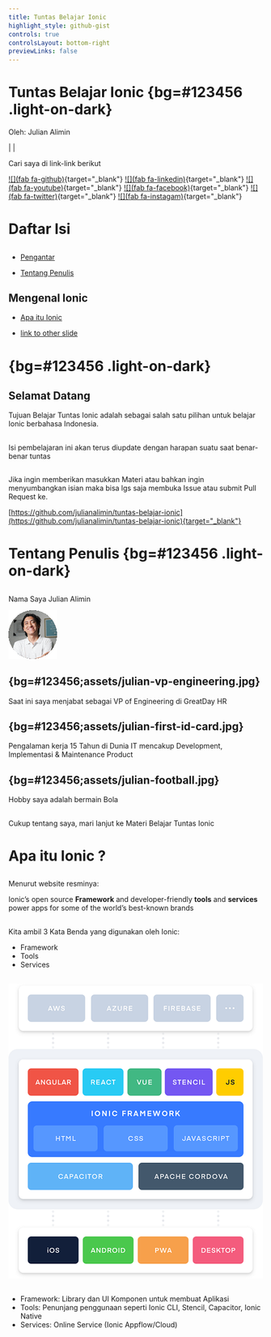 ```yaml
---
title: Tuntas Belajar Ionic
highlight_style: github-gist
controls: true
controlsLayout: bottom-right
previewLinks: false
---
```



# Tuntas Belajar Ionic {bg=#123456 .light-on-dark}

Oleh:
Julian Alimin

|
|

Cari saya di link-link berikut

[![](fab fa-github)](https://github.com/dmastag){target="_blank"}
[![](fab fa-linkedin)](https://www.linkedin.com/in/julianalimin){target="_blank"}
[![](fab fa-youtube)](https://www.youtube.com/c/JulianAlimin){target="_blank"}
[![](fab fa-facebook)](https://www.facebook.com/julianalimin){target="_blank"}
[![](fab fa-twitter)](https://twitter.com/julianalimin){target="_blank"}
[![](fab fa-instagam)](https://www.instagram.com/julianalimin/?hl=en){target="_blank"}




# Daftar Isi

## 

* [Pengantar](#selamat-datang)

* [Tentang Penulis](#tentang-penulis)

## Mengenal Ionic

* [Apa itu Ionic](#apa-itu-ionic)

* [link to other slide](#code)




# {bg=#123456 .light-on-dark}

## Selamat Datang
Tujuan Belajar Tuntas Ionic adalah sebagai salah satu pilihan untuk belajar Ionic berbahasa Indonesia.

## 
Isi pembelajaran ini akan terus diupdate dengan harapan suatu saat benar-benar tuntas

## 
Jika ingin memberikan masukkan Materi atau bahkan ingin menyumbangkan isian maka bisa lgs saja membuka Issue atau submit Pull Request ke.

[https://github.com/julianalimin/tuntas-belajar-ionic](https://github.com/julianalimin/tuntas-belajar-ionic){target="_blank"}




# Tentang Penulis {bg=#123456 .light-on-dark}

## 
Nama Saya Julian Alimin

![](assets/julian-profile.gif)


## {bg=#123456;assets/julian-vp-engineering.jpg}
Saat ini saya menjabat sebagai VP of Engineering di GreatDay HR

## {bg=#123456;assets/julian-first-id-card.jpg}
Pengalaman kerja 15 Tahun di Dunia IT mencakup Development, Implementasi & Maintenance Product

## {bg=#123456;assets/julian-football.jpg}
Hobby saya adalah bermain Bola

##
Cukup tentang saya, mari lanjut ke Materi Belajar Tuntas Ionic


# Apa itu Ionic ?

## 
Menurut website resminya:

Ionic’s open source **Framework** and developer-friendly **tools** and **services** power apps for some of the world’s best-known brands

## 
Kita ambil 3 Kata Benda yang digunakan oleh Ionic:

* Framework
* Tools
* Services

##
![](assets/ionic-stack.png)

## 

* Framework: Library dan UI Komponen untuk membuat Aplikasi
* Tools: Penunjang penggunaan seperti Ionic CLI, Stencil, Capacitor, Ionic Native
* Services: Online Service (Ionic Appflow/Cloud)